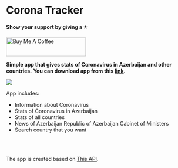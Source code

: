 # Corona Tracker

**Show your support by giving a :star:**

<a href="https://www.buymeacoffee.com/rO9salC" target="_blank"><img src="https://cdn.buymeacoffee.com/buttons/default-violet.png" alt="Buy Me A Coffee" style="height: 51px !important;width: 217px !important;" ></a>

**Simple app that gives stats of Coronavirus in Azerbaijan and other countries.** 
**You can download app from this [link](https://drive.google.com/file/d/1ohrVx0P_WNiTEI3bIov7g1qD2Mdfu8cq/view?usp=sharing).**

![](video.gif)

App includes:

- Information about Coronavirus
- Stats of Coronavirus in Azerbaijan
- Stats of all countries
- News of Azerbaijan Republic of Azerbaijan Cabinet of Ministers
- Search country that you want


<br/>
<br/>

The app is created based on [This API](https://github.com/Maharramoff/coronavirus-cases-worldwide).
